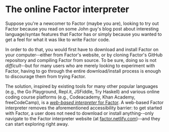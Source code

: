 # The online Factor interpreter

Suppose you're a newcomer to Factor (maybe you are), looking to try
out Factor because you read on some John guy's blog post about
interesting language/syntax features that Factor has or simply because
you wanted to get a feel for what it was like to write Factor code.

In order to do that, you would first have to download and install
Factor on your computer--either from Factor's website, or by cloning
Factor's GitHub repository and compiling Factor from source.  To be
sure, doing so is not _difficult_--but for many users who are merely
looking to experiment with Factor, having to go through the entire
download/install process is enough to discourage them from trying
Factor.

The solution, inspired by existing tools for many other popular
languages (e.g., the Go Playground, Repl.it, JSFiddle, Try Haskell)
and various online coding course platforms (e.g., Codeacademy, Khan
Academy, freeCodeCamp), is a [_web-based interpreter_ for
Factor](https://factor.netlify.com).  A web-based Factor interpreter
removes the aforementioned accessibility barrier: to get started with
Factor, a user does not need to download or install anything--only
navigate to the Factor interpreter website (at
[factor.netlify.com](https://factor.netlify.com))--and they can start
exploring right away.

